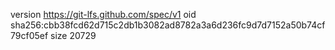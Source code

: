 version https://git-lfs.github.com/spec/v1
oid sha256:cbb38fcd62d715c2db1b3082ad8782a3a6d236fc9d7d7152a50b74cf79cf05ef
size 20729
